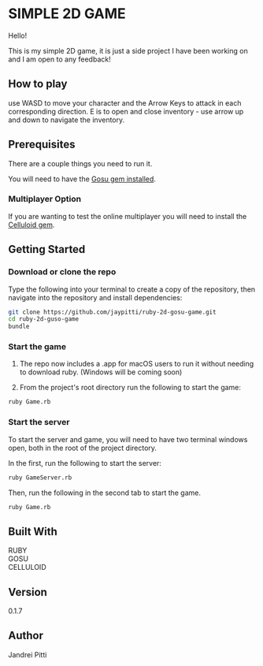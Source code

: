 # SIMPLE 2D GAME

Hello!

This is my simple 2D game, it is just a side project I have been working on and
I am open to any feedback!
## How to play

use WASD to move your character and the Arrow Keys to attack in each corresponding direction.
E is to open and close inventory - use arrow up and down to navigate the inventory.

## Prerequisites

There are a couple things you need to run it.

You will need to have the [Gosu gem installed](https://rubygems.org/gems/gosu/versions/0.10.8).

### Multiplayer Option

If you are wanting to test the online multiplayer you will need to install
the [Celluloid gem](https://rubygems.org/gems/celluloid/versions/0.17.3).

## Getting Started

### Download or clone the repo

Type the following into your terminal to create a copy of the repository, then navigate into the repository and install dependencies: 

```bash
git clone https://github.com/jaypitti/ruby-2d-gosu-game.git
cd ruby-2d-guso-game
bundle
```

### Start the game

1. The repo now includes a .app for macOS users to run it without needing to download ruby. (Windows will be coming soon)

2. From the project's root directory run the following to start the game:

```bash
ruby Game.rb
```

### Start the server
To start the server and game, you will need to have two terminal windows open, both in the root of the project directory. 

In the first, run the following to start the server:

```bash
ruby GameServer.rb
```

Then, run the following in the second tab to start the game.

```bash
ruby Game.rb
```

## Built With

RUBY  
GOSU  
CELLULOID  


## Version

0.1.7

## Author

Jandrei Pitti

